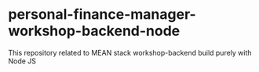 # personal-finance-manager-workshop-backend-node
This repository related to MEAN stack workshop-backend build purely with Node JS
